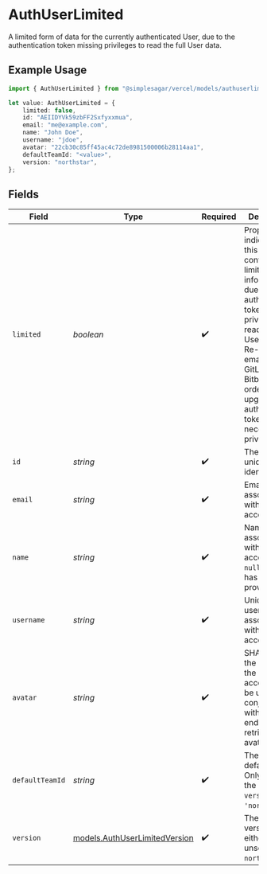# AuthUserLimited

A limited form of data for the currently authenticated User, due to the authentication token missing privileges to read the full User data.

## Example Usage

```typescript
import { AuthUserLimited } from "@simplesagar/vercel/models/authuserlimited.js";

let value: AuthUserLimited = {
    limited: false,
    id: "AEIIDYVk59zbFF2Sxfyxxmua",
    email: "me@example.com",
    name: "John Doe",
    username: "jdoe",
    avatar: "22cb30c85ff45ac4c72de8981500006b28114aa1",
    defaultTeamId: "<value>",
    version: "northstar",
};
```

## Fields

| Field                                                                                                                                                                                                                                                                                  | Type                                                                                                                                                                                                                                                                                   | Required                                                                                                                                                                                                                                                                               | Description                                                                                                                                                                                                                                                                            | Example                                                                                                                                                                                                                                                                                |
| -------------------------------------------------------------------------------------------------------------------------------------------------------------------------------------------------------------------------------------------------------------------------------------- | -------------------------------------------------------------------------------------------------------------------------------------------------------------------------------------------------------------------------------------------------------------------------------------- | -------------------------------------------------------------------------------------------------------------------------------------------------------------------------------------------------------------------------------------------------------------------------------------- | -------------------------------------------------------------------------------------------------------------------------------------------------------------------------------------------------------------------------------------------------------------------------------------- | -------------------------------------------------------------------------------------------------------------------------------------------------------------------------------------------------------------------------------------------------------------------------------------- |
| `limited`                                                                                                                                                                                                                                                                              | *boolean*                                                                                                                                                                                                                                                                              | :heavy_check_mark:                                                                                                                                                                                                                                                                     | Property indicating that this User data contains only limited information, due to the authentication token missing privileges to read the full User data. Re-login with email, GitHub, GitLab or Bitbucket in order to upgrade the authentication token with the necessary privileges. |                                                                                                                                                                                                                                                                                        |
| `id`                                                                                                                                                                                                                                                                                   | *string*                                                                                                                                                                                                                                                                               | :heavy_check_mark:                                                                                                                                                                                                                                                                     | The User's unique identifier.                                                                                                                                                                                                                                                          | AEIIDYVk59zbFF2Sxfyxxmua                                                                                                                                                                                                                                                               |
| `email`                                                                                                                                                                                                                                                                                | *string*                                                                                                                                                                                                                                                                               | :heavy_check_mark:                                                                                                                                                                                                                                                                     | Email address associated with the User account.                                                                                                                                                                                                                                        | me@example.com                                                                                                                                                                                                                                                                         |
| `name`                                                                                                                                                                                                                                                                                 | *string*                                                                                                                                                                                                                                                                               | :heavy_check_mark:                                                                                                                                                                                                                                                                     | Name associated with the User account, or `null` if none has been provided.                                                                                                                                                                                                            | John Doe                                                                                                                                                                                                                                                                               |
| `username`                                                                                                                                                                                                                                                                             | *string*                                                                                                                                                                                                                                                                               | :heavy_check_mark:                                                                                                                                                                                                                                                                     | Unique username associated with the User account.                                                                                                                                                                                                                                      | jdoe                                                                                                                                                                                                                                                                                   |
| `avatar`                                                                                                                                                                                                                                                                               | *string*                                                                                                                                                                                                                                                                               | :heavy_check_mark:                                                                                                                                                                                                                                                                     | SHA1 hash of the avatar for the User account. Can be used in conjuction with the ... endpoint to retrieve the avatar image.                                                                                                                                                            | 22cb30c85ff45ac4c72de8981500006b28114aa1                                                                                                                                                                                                                                               |
| `defaultTeamId`                                                                                                                                                                                                                                                                        | *string*                                                                                                                                                                                                                                                                               | :heavy_check_mark:                                                                                                                                                                                                                                                                     | The user's default team. Only applies if the user's `version` is `'northstar'`.                                                                                                                                                                                                        |                                                                                                                                                                                                                                                                                        |
| `version`                                                                                                                                                                                                                                                                              | [models.AuthUserLimitedVersion](../models/authuserlimitedversion.md)                                                                                                                                                                                                                   | :heavy_check_mark:                                                                                                                                                                                                                                                                     | The user's version. Will either be unset or `northstar`.                                                                                                                                                                                                                               |                                                                                                                                                                                                                                                                                        |